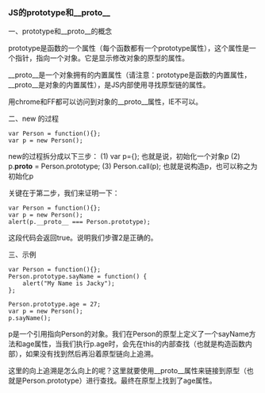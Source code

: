 ### JS的prototype和__proto__

一、prototype和__proto__的概念

prototype是函数的一个属性（每个函数都有一个prototype属性），这个属性是一个指针，指向一个对象。它是显示修改对象的原型的属性。

__proto__是一个对象拥有的内置属性（请注意：prototype是函数的内置属性，__proto__是对象的内置属性），是JS内部使用寻找原型链的属性。

用chrome和FF都可以访问到对象的__proto__属性，IE不可以。

二、new 的过程

	var Person = function(){};
	var p = new Person();
new的过程拆分成以下三步：
(1) var p={}; 也就是说，初始化一个对象p
(2) p.__proto__ = Person.prototype;
(3) Person.call(p); 也就是说构造p，也可以称之为初始化p

关键在于第二步，我们来证明一下：

	var Person = function(){};
	var p = new Person();
	alert(p.__proto__ === Person.prototype);
这段代码会返回true。说明我们步骤2是正确的。

三、示例



    var Person = function(){};
    Person.prototype.sayName = function() {
        alert("My Name is Jacky");
    };

    Person.prototype.age = 27;
    var p = new Person();
    p.sayName();


p是一个引用指向Person的对象。我们在Person的原型上定义了一个sayName方法和age属性，当我们执行p.age时，会先在this的内部查找（也就是构造函数内部），如果没有找到然后再沿着原型链向上追溯。

这里的向上追溯是怎么向上的呢？这里就要使用__proto__属性来链接到原型（也就是Person.prototype）进行查找。最终在原型上找到了age属性。